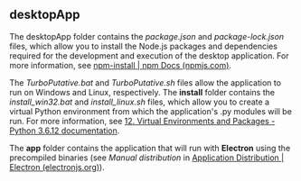 ## desktopApp

The desktopApp folder contains the *package.json* and *package-lock.json* files, which allow you to install the Node.js packages and dependencies required for the development and execution of the desktop application. For more information, see [npm-install | npm Docs (npmjs.com)](https://docs.npmjs.com/cli/v6/commands/npm-install).

The *TurboPutative.bat* and *TurboPutative.sh* files allow the application to run on Windows and Linux, respectively. The **install** folder contains the *install_win32.bat* and *install_linux.sh* files, which allow you to create a virtual Python environment from which the application's .py modules will be run. For more information, see [12. Virtual Environments and Packages - Python 3.6.12 documentation](https://docs.python.org/3.6/tutorial/venv.html).

The **app** folder contains the application that will run with **Electron** using the precompiled binaries (see *Manual distribution* in [Application Distribution | Electron (electronjs.org)](https://www.electronjs.org/docs/tutorial/application-distribution)).